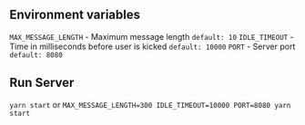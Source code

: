 ## Environment variables

`MAX_MESSAGE_LENGTH` - Maximum message length `default: 10`
`IDLE_TIMEOUT` - Time in milliseconds before user is kicked `default: 10000`
`PORT` - Server port `default: 8080`

## Run Server

`yarn start`
or
`MAX_MESSAGE_LENGTH=300 IDLE_TIMEOUT=10000 PORT=8080 yarn start`